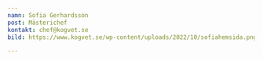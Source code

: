 ```yaml
---
namn: Sofia Gerhardsson
post: Mästerichef
kontakt: chef@kogvet.se
bild: https://www.kogvet.se/wp-content/uploads/2022/10/sofiahemsida.png

---
```

